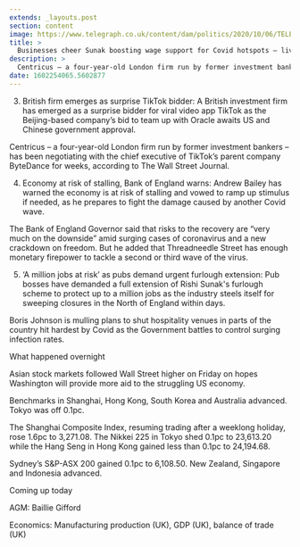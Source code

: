 ```yaml
--- 
extends: _layouts.post 
section: content 
image: https://www.telegraph.co.uk/content/dam/politics/2020/10/06/TELEMMGLPICT000240222759_trans_NvBQzQNjv4Bq9Sj0iK6tMqYFe-Sh9FllTU5WBhZMPklZa7PSXGN41I0.jpeg?impolicy=logo-overlay 
title: > 
  Businesses cheer Sunak boosting wage support for Covid hotspots – live updates 
description: > 
  Centricus – a four-year-old London firm run by former investment bankers – has been negotiating with the chief executive of TikTok’s parent company ByteDance for weeks, according to The Wall Street Journal.But he added that Threadneedle Street has enough monetary firepower to tackle a second or third wave of the virus.What happened overnightAsian stock markets followed Wall Street higher on Friday on hopes Washington will provide more aid to the struggling US economy.The Nikkei 225 in Tokyo shed 0.1pc to 23,613.20 while the Hang Seng in Hong Kong gained less than 0.1pc to 24,194.68.Coming up todayAGM: Baillie GiffordEconomics: Manufacturing production (UK), GDP (UK), balance of trade (UK) 
date: 1602254065.5602877 
--- 
```

3) British firm emerges as surprise TikTok bidder: A British investment firm has emerged as a surprise bidder for viral video app TikTok as the Beijing-based company’s bid to team up with Oracle awaits US and Chinese government approval.

Centricus – a four-year-old London firm run by former investment bankers – has been negotiating with the chief executive of TikTok’s parent company ByteDance for weeks, according to The Wall Street Journal.

4) Economy at risk of stalling, Bank of England warns: Andrew Bailey has warned the economy is at risk of stalling and vowed to ramp up stimulus if needed, as he prepares to fight the damage caused by another Covid wave.

The Bank of England Governor said that risks to the recovery are “very much on the downside” amid surging cases of coronavirus and a new crackdown on freedom. But he added that Threadneedle Street has enough monetary firepower to tackle a second or third wave of the virus.

5) ‘A million jobs at risk’ as pubs demand urgent furlough extension: Pub bosses have demanded a full extension of Rishi Sunak's furlough scheme to protect up to a million jobs as the industry steels itself for sweeping closures in the North of England within days.

Boris Johnson is mulling plans to shut hospitality venues in parts of the country hit hardest by Covid as the Government battles to control surging infection rates.

What happened overnight

Asian stock markets followed Wall Street higher on Friday on hopes Washington will provide more aid to the struggling US economy.

Benchmarks in Shanghai, Hong Kong, South Korea and Australia advanced. Tokyo was off 0.1pc.

The Shanghai Composite Index, resuming trading after a weeklong holiday, rose 1.6pc to 3,271.08. The Nikkei 225 in Tokyo shed 0.1pc to 23,613.20 while the Hang Seng in Hong Kong gained less than 0.1pc to 24,194.68.

Sydney’s S&P-ASX 200 gained 0.1pc to 6,108.50. New Zealand, Singapore and Indonesia advanced.

Coming up today

AGM: Baillie Gifford

Economics: Manufacturing production (UK), GDP (UK), balance of trade (UK)